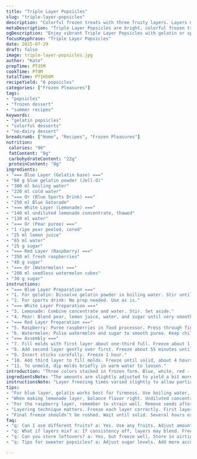 ```yaml
---
title: "Triple Layer Popsicles"
slug: "triple-layer-popsicles"
description: "Colorful frozen treats with three fruity layers. Layers made from a blue gelatin mix or sports drink, a zesty lemonade or pear puree, and a vibrant raspberry or watermelon layer. Slightly tweaked ingredient amounts and times for varied texture. No dairy, nuts, gluten, or eggs. Fruit purées strained to remove seeds where needed. Frozen one layer at a time with stick placement timed for partial setting. Bright, refreshing, flexible flavors for hot days."
metaDescription: "Triple Layer Popsicles are bright, colorful frozen treats. Three fruity layers: blue gelatin, zesty lemonade, and raspberry. Perfect for hot days."
ogDescription: "Enjoy vibrant Triple Layer Popsicles with gelatin or sports drink, lemonade or pear, and fruit layers. Fresh, fun, and easy to make."
focusKeyphrase: "Triple Layer Popsicles"
date: 2025-07-29
draft: false
image: triple-layer-popsicles.jpg
author: "Kate"
prepTime: PT35M
cookTime: PT0M
totalTime: PT1H50M
recipeYield: "6 popsicles"
categories: ["Frozen Pleasures"]
tags:
- "popsicles"
- "frozen dessert"
- "summer recipes"
keywords:
- "gelatin popsicles"
- "colorful desserts"
- "no-dairy dessert"
breadcrumb: ["Home", "Recipes", "Frozen Pleasures"]
nutrition: 
 calories: "90"
 fatContent: "0g"
 carbohydrateContent: "22g"
 proteinContent: "0g"
ingredients:
- "=== Blue Layer (Gelatin base) ==="
- "60 g blue gelatin powder (Jell-O)"
- "300 ml boiling water"
- "220 ml cold water"
- "=== Or (Blue Sports Drink) ==="
- "250 ml Blue Gatorade"
- "=== White Layer (Lemonade) ==="
- "140 ml undiluted lemonade concentrate, thawed"
- "130 ml water"
- "=== Or (Pear puree) ==="
- "1 ripe pear peeled, cored"
- "25 ml lemon juice"
- "65 ml water"
- "25 g sugar"
- "=== Red Layer (Raspberry) ==="
- "350 ml fresh raspberries"
- "40 g sugar"
- "=== Or (Watermelon) ==="
- "280 ml seedless watermelon cubes"
- "30 g sugar"
instructions:
- "=== Blue Layer Preparation ==="
- "1. For gelatin: Dissolve gelatin powder in boiling water. Stir until dissolved fully. Add cold water. Mix well. Chill at room temperature."
- "2. For sports drink: No prep needed. Use as is."
- "=== White Layer Preparation ==="
- "3. Lemonade: Combine concentrate and water. Stir. Set aside."
- "4. Pear: Blend pear, lemon juice, water, and sugar until very smooth. Reserve."
- "=== Red Layer Preparation ==="
- "5. Raspberry: Puree raspberries in food processor. Press through fine strainer to remove seeds. Stir in sugar. Let sit 6 minutes."
- "6. Watermelon: Pulse watermelon and sugar to smooth puree. Keep chilled."
- "=== Assembly ==="
- "7. Fill molds with first layer about one-third full. Freeze about 1 hour 20 minutes until firm but not fully hard."
- "8. Add second layer gently over first. Freeze about 55 minutes until partially set but sticky enough."
- "9. Insert sticks carefully. Freeze 1 hour."
- "10. Add third layer to fill molds. Freeze until solid, about 4 hours or overnight."
- "11. To unmold, dip molds briefly in warm water to loosen."
introduction: "Three colors stacked in frozen form. Blue, white, red - or alternatives with fruit twists. Gelatin or sports drink for that first layer chill. Then something bright and tart or creamy with the pear. Last comes the berry or melon wake-up. Layers each frozen just right to hold shape but bind. Popsicles assembled in steps, frozen in stages. Simple ingredients. No dairy, no eggs, no nuts, no gluten. Fresh fruits pureed, seeds strained. Juice and sugar balanced for flavor and freeze quality. Summer snack. Fun, colorful. Adjust amounts, flavors. Mix and match."
ingredientsNote: "The amounts are slightly adjusted to yield a bit more volume for easy layering in standard popsicle molds. Blue layer can be gelatin for firmness or sports drink for a quick, no-prep option with electrolytes. Lemonade concentrate swapped with a bit more water to balance sweetness and strength. Pear layer includes just enough lemon juice and sugar to keep color bright and flavor fresh. For reds, raspberries strained to avoid gritty seeds, sugar lightly reduced. Watermelon puree seasoned with sugar for subtle sweetness. All components chilled or room temperature before freezing to improve texture and freeze consistency."
instructionsNote: "Layer freezing times varied slightly to allow partial setting without fully freezing first layers, easing stick insertion and improving adhesion between layers. Gelatin dissolved completely in boiling water to avoid graininess. Sports drink used directly to speed prep. Pear puree blended very smooth, lemon juice added for flavor and preservation. Raspberry puree strained gently to remove seeds, rested with sugar to draw out juices. Watermelon and sugar pureed just enough for smoothness. Stick inserted when second layer partly firm for best support. Final freeze until firm, several hours or overnight recommended. Warm water dip helps release popsicles cleanly."
tips:
- "For blue layer, gelatin works best for firmness. Use boiling water, cold water after. Stir until fully dissolved for smooth texture. Or skip prep, use sports drink. No hassle."
- "When making lemonade layer, balance flavor right. Undiluted concentrate gives punch. Use more water if too sweet. If choosing pear, blend smooth. Adjust sugar, keep color bright."
- "For the raspberry layer, remember to strain well. Remove seeds after pureeing. Let sit with sugar for juices to meld nicely. Watermelon needs smoothness too. Pulse lightly."
- "Layering technique matters. Freeze each layer correctly. First layer just firm enough for second layer to stick properly. Do not skip this step. Stick insertion is crucial."
- "Final freeze shouldn’t be rushed. Wait until solid. Several hours or overnight recommended. Warm water dip is key to easy release. Clean popsicle unmolding."
faq:
- "q: Can I use different fruits? a: Yes. Use any fruits. Adjust amounts. Blueberries, strawberries work great. Mix and match flavors as preferred."
- "q: What if layers mix? a: If consistency off, layers may blend. Freeze time important. Correct firmness prevents worst mixing. Keep an eye on each stage."
- "q: Can you store leftovers? a: Yes, but freeze well. Store in airtight container. Lasts weeks. Wrap tightly with plastic wrap for best results."
- "q: Tips for sweeter popsicles? a: Adjust sugar levels. Add more according to taste. Fruits not sweet enough may need help. Monitor balance for purees."

---
```

